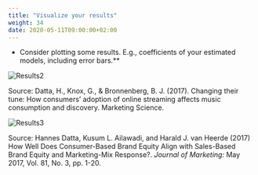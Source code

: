 ```yaml
---
title: "Visualize your results"
weight: 34
date: 2020-05-11T09:00:00+02:00
---
```


* Consider plotting some results. E.g., coefficients of your estimated models, including error bars.**

![Results2](/assets/results2.png)

Source: Datta, H., Knox, G., & Bronnenberg, B. J. (2017). Changing their tune: How consumers’ adoption of
online streaming affects music consumption and discovery. Marketing Science.

![Results3](/assets/results3.png)

Source:
Hannes Datta, Kusum L. Ailawadi, and Harald J. van Heerde (2017) How Well Does Consumer-Based
Brand Equity Align with Sales-Based Brand Equity and Marketing-Mix Response?. *Journal of
Marketing:* May 2017, Vol. 81, No. 3, pp. 1-20.
